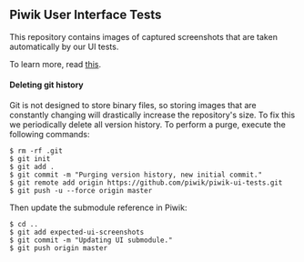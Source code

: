 ## Piwik User Interface Tests

This repository contains images of captured screenshots that are taken automatically by our UI tests.

To learn more, read [this](https://github.com/piwik/piwik/blob/master/tests/README.screenshots.md).
 
#### Deleting git history

Git is not designed to store binary files, so storing images that are constantly changing will drastically increase the repository's size. To fix this we periodically delete all version history. To perform a purge, execute the following commands:

    $ rm -rf .git
    $ git init
    $ git add .
    $ git commit -m "Purging version history, new initial commit."
    $ git remote add origin https://github.com/piwik/piwik-ui-tests.git
    $ git push -u --force origin master

Then update the submodule reference in Piwik:

    $ cd ..
    $ git add expected-ui-screenshots
    $ git commit -m "Updating UI submodule."
    $ git push origin master
